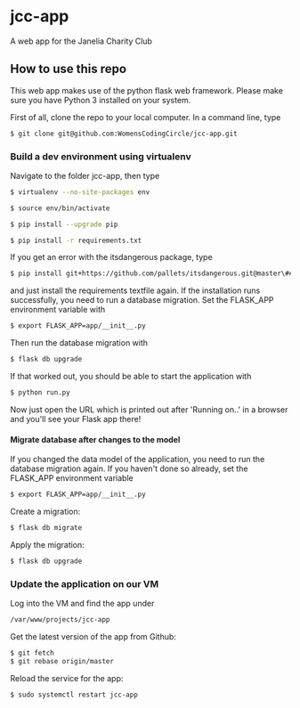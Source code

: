 # jcc-app
A web app for the Janelia Charity Club

## How to use this repo

This web app makes use of the python flask web framework. Please make sure you have Python 3 installed on your system.

First of all, clone the repo to your local computer. In a command line, type

```bash
$ git clone git@github.com:WomensCodingCircle/jcc-app.git
```

### Build a dev environment using virtualenv

Navigate to the folder jcc-app, then type

```bash
$ virtualenv --no-site-packages env

$ source env/bin/activate

$ pip install --upgrade pip

$ pip install -r requirements.txt
```

If you get an error with the itsdangerous package, type

```bash
$ pip install git+https://github.com/pallets/itsdangerous.git@master\##egg\=itsdangerous
```

and just install the requirements textfile again. If the installation runs
successfully, you need to run a database migration. Set the FLASK_APP environment variable with

```bash
$ export FLASK_APP=app/__init__.py
```

Then run the database migration with

```bash
$ flask db upgrade
```

If that worked out, you should be able to start the application with

```bash
$ python run.py
```

Now just open the URL which is printed out after 'Running on..' in a browser
and you'll see your Flask app there!

#### Migrate database after changes to the model

If you changed the data model of the application, you need to run the database migration again. If you haven't done so already,
set the FLASK_APP environment variable

```bash
$ export FLASK_APP=app/__init__.py
```

Create a migration:

```bash
$ flask db migrate
```

Apply the migration:

```bash
$ flask db upgrade
```

### Update the application on our VM

Log into the VM and find the app under

```bash
/var/www/projects/jcc-app
```

Get the latest version of the app from Github:

```bash
$ git fetch
$ git rebase origin/master
```

Reload the service for the app:

```bash
$ sudo systemctl restart jcc-app
```